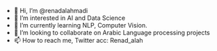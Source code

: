 - 👋 Hi, I’m @renadalahmadi
- 👀 I’m interested in AI and Data Science 
- 🌱 I’m currently learning NLP, Computer Vision. 
- 💞️ I’m looking to collaborate on Arabic Language processing projects 
- 📫 How to reach me, Twitter acc: Renad_alah

<!---
renadalahmadi/renadalahmadi is a ✨ special ✨ repository because its `README.md` (this file) appears on your GitHub profile.
You can click the Preview link to take a look at your changes.
--->
